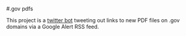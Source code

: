 #.gov pdfs

This project is a [twitter bot](https://twitter.com/govpdfs) tweeting out links to new PDF files on .gov domains via a Google Alert RSS feed.